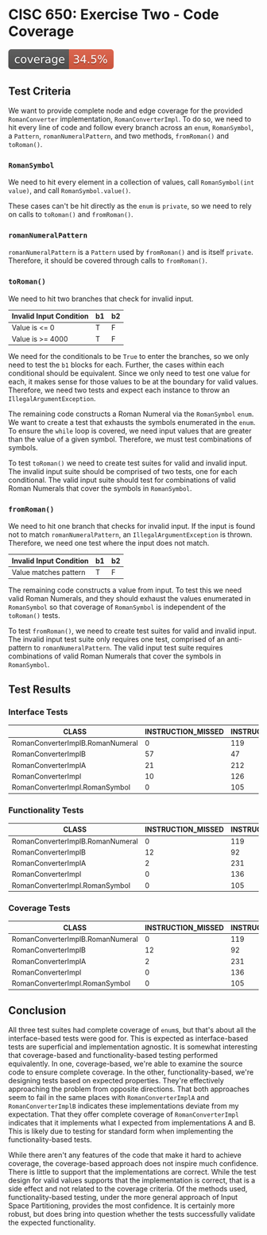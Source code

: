 # CISC 650: Exercise Two - Code Coverage
[![Coverage](.github/badges/jacoco.svg)](https://github.com/scottfones/CISC615_ExerciseTwo/actions/workflows/gradle.yml)

## Test Criteria

We want to provide complete node and edge coverage for the provided `RomanConverter` implementation, `RomanConverterImpl`. To do so, we need to hit every line of code and follow every branch across an `enum`, `RomanSymbol`, a `Pattern`, `romanNumeralPattern`, and two methods, `fromRoman()` and `toRoman()`.

### `RomanSymbol`

We need to hit every element in a collection of values, call `RomanSymbol(int value)`, and call `RomanSymbol.value()`.

These cases can't be hit directly as the `enum` is `private`, so we need to rely on calls to `toRoman()` and `fromRoman()`.

### `romanNumeralPattern`

`romanNumeralPattern` is a `Pattern` used by `fromRoman()` and is itself `private`. Therefore, it should be covered through calls to `fromRoman()`.

### `toRoman()`

We need to hit two branches that check for invalid input.

| Invalid Input Condition | b1 | b2 |
|-------------------------|----|----|
| Value is <= 0           | T  | F  |
| Value is >= 4000        | T  | F  |

We need for the conditionals to be `True` to enter the branches, so we only need to test the `b1` blocks for each. Further, the cases within each conditional should be equivalent. Since we only need to test one value for each, it makes sense for those values to be at the boundary for valid values. Therefore, we need two tests and expect each instance to throw an `IllegalArgumentException`.

The remaining code constructs a Roman Numeral via the `RomanSymbol` `enum`. We want to create a test that exhausts the symbols enumerated in the `enum`. To ensure the `while` loop is covered, we need input values that are greater than the value of a given symbol. Therefore, we must test combinations of symbols.

To test `toRoman()` we need to create test suites for valid and invalid input. The invalid input suite should be comprised of two tests, one for each conditional. The valid input suite should test for combinations of valid Roman Numerals that cover the symbols in `RomanSymbol`.

### `fromRoman()`

We need to hit one branch that checks for invalid input. If the input is found not to match `romanNumeralPattern`, an `IllegalArgumentException` is thrown. Therefore, we need one test where the input does not match.

| Invalid Input Condition | b1 | b2 |
|-------------------------|----|----|
| Value matches pattern   | T  | F  |

The remaining code constructs a value from input. To test this we need valid Roman Numerals, and they should exhaust the values enumerated in `RomanSymbol` so that coverage of `RomanSymbol` is independent of the `toRoman()` tests.

To test `fromRoman()`, we need to create test suites for valid and invalid input. The invalid input test suite only requires one test, comprised of an anti-pattern to `romanNumeralPattern`. The valid input test suite requires combinations of valid Roman Numerals that cover the symbols in `RomanSymbol`.

## Test Results

### Interface Tests

| CLASS                            | INSTRUCTION_MISSED | INSTRUCTION_COVERED | BRANCH_MISSED | BRANCH_COVERED | LINE_MISSED | LINE_COVERED | METHOD_MISSED | METHOD_COVERED |
|----------------------------------|--------------------|---------------------|---------------|----------------|-------------|--------------|---------------|----------------|
| RomanConverterImplB.RomanNumeral | 0                  | 119                 | 0             | 0              | 0           | 8            | 0             | 5              |
| RomanConverterImplB              | 57                 | 47                  | 11            | 7              | 15          | 13           | 1             | 2              |
| RomanConverterImplA              | 21                 | 212                 | 8             | 16             | 9           | 27           | 0             | 4              |
| RomanConverterImpl               | 10                 | 126                 | 1             | 13             | 2           | 22           | 0             | 4              |
| RomanConverterImpl.RomanSymbol   | 0                  | 105                 | 0             | 0              | 0           | 18           | 0             | 3              |

### Functionality Tests

| CLASS                            | INSTRUCTION_MISSED | INSTRUCTION_COVERED | BRANCH_MISSED | BRANCH_COVERED | LINE_MISSED | LINE_COVERED | METHOD_MISSED | METHOD_COVERED |
|----------------------------------|--------------------|---------------------|---------------|----------------|-------------|--------------|---------------|----------------|
| RomanConverterImplB.RomanNumeral | 0                  | 119                 | 0             | 0              | 0           | 8            | 0             | 5              |
| RomanConverterImplB              | 12                 | 92                  | 5             | 13             | 2           | 26           | 0             | 3              |
| RomanConverterImplA              | 2                  | 231                 | 1             | 23             | 1           | 35           | 0             | 4              |
| RomanConverterImpl               | 0                  | 136                 | 0             | 14             | 0           | 24           | 0             | 4              |
| RomanConverterImpl.RomanSymbol   | 0                  | 105                 | 0             | 0              | 0           | 18           | 0             | 3              |

### Coverage Tests

| CLASS                            | INSTRUCTION_MISSED | INSTRUCTION_COVERED | BRANCH_MISSED | BRANCH_COVERED | LINE_MISSED | LINE_COVERED | METHOD_MISSED | METHOD_COVERED |
|----------------------------------|--------------------|---------------------|---------------|----------------|-------------|--------------|---------------|----------------|
| RomanConverterImplB.RomanNumeral | 0                  | 119                 | 0             | 0              | 0           | 8            | 0             | 5              |
| RomanConverterImplB              | 12                 | 92                  | 5             | 13             | 2           | 26           | 0             | 3              |
| RomanConverterImplA              | 2                  | 231                 | 1             | 23             | 1           | 35           | 0             | 4              |
| RomanConverterImpl               | 0                  | 136                 | 0             | 14             | 0           | 24           | 0             | 4              |
| RomanConverterImpl.RomanSymbol   | 0                  | 105                 | 0             | 0              | 0           | 18           | 0             | 3              |

## Conclusion

All three test suites had complete coverage of `enum`s, but that's about all the interface-based tests were good for. This is expected as interface-based tests are superficial and implementation agnostic. It is somewhat interesting that coverage-based and functionality-based testing performed equivalently. In one, coverage-based, we're able to examine the source code to ensure complete coverage. In the other, functionality-based, we're designing tests based on expected properties. They're effectively approaching the problem from opposite directions. That both approaches seem to fail in the same places with `RomanConverterImplA` and `RomanConverterImplB` indicates these implementations deviate from my expectation. That they offer complete coverage of `RomanConverterImpl` indicates that it implements what I expected from implementations A and B. This is likely due to testing for standard form when implementing the functionality-based tests.

While there aren't any features of the code that make it hard to achieve coverage, the coverage-based approach does not inspire much confidence. There is little to support that the implementations are correct. While the test design for valid values supports that the implementation is correct, that is a side effect and not related to the coverage criteria. Of the methods used, functionality-based testing, under the more general approach of Input Space Partitioning, provides the most confidence. It is certainly more robust, but does bring into question whether the tests successfully validate the expected functionality.
